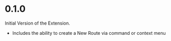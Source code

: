 # 0.1.0

Initial Version of the Extension.

- Includes the ability to create a New Route via command or context menu
